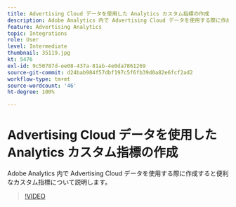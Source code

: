 ```yaml
---
title: Advertising Cloud データを使用した Analytics カスタム指標の作成
description: Adobe Analytics 内で Advertising Cloud データを使用する際に作成すると便利なカスタム指標について説明します。
feature: Advertising Analytics
topic: Integrations
role: User
level: Intermediate
thumbnail: 35119.jpg
kt: 5476
exl-id: 9c50787d-ee08-437a-81ab-4e0da7861269
source-git-commit: d24bab984f57dbf197c5f6fb39d0a82e6fcf2ad2
workflow-type: tm+mt
source-wordcount: '46'
ht-degree: 100%

---
```



# Advertising Cloud データを使用した Analytics カスタム指標の作成

Adobe Analytics 内で Advertising Cloud データを使用する際に作成すると便利なカスタム指標について説明します。

>[!VIDEO](https://video.tv.adobe.com/v/35119/?quality=12&learn=on)
